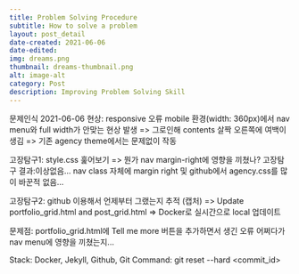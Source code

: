 ```yaml
---
title: Problem Solving Procedure
subtitle: How to solve a problem
layout: post_detail
date-created: 2021-06-06
date-edited: 
img: dreams.png
thumbnail: dreams-thumbnail.png
alt: image-alt
category: Post
description: Improving Problem Solving Skill
---
```


문제인식 2021-06-06
현상: responsive 오류
mobile 환경(width: 360px)에서 nav menu와 full width가 안맞는 현상 발생 => 그로인해 contents 살짝 오른쪽에 여백이 생김
=> 기존 agency theme에서는 문제없이 작동


고장탐구1: style.css 훑어보기 => 뭔가 nav margin-right에 영향을 끼쳤나?
고장탐구 결과:이상없음... nav class 자체에 margin right 및 github에서 agency.css를 많이 바꾼적 없음...

고장탐구2: github 이용해서 언제부터 그랬는지 추적 (캡처)
=> Update portfolio_grid.html and post_grid.html
=> Docker로 실시간으로 local 업데이트

문제점: portfolio_grid.html에 Tell me more 버튼을 추가하면서 생긴 오류 어쩌다가 nav menu에 영향을 끼쳤는지...


Stack: Docker, Jekyll, Github, Git
Command: git reset --hard <commit_id>